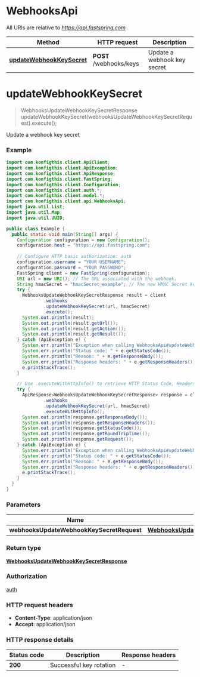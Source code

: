 # WebhooksApi

All URIs are relative to *https://api.fastspring.com*

| Method | HTTP request | Description |
|------------- | ------------- | -------------|
| [**updateWebhookKeySecret**](WebhooksApi.md#updateWebhookKeySecret) | **POST** /webhooks/keys | Update a webhook key secret |


<a name="updateWebhookKeySecret"></a>
# **updateWebhookKeySecret**
> WebhooksUpdateWebhookKeySecretResponse updateWebhookKeySecret(webhooksUpdateWebhookKeySecretRequest).execute();

Update a webhook key secret

### Example
```java
import com.konfigthis.client.ApiClient;
import com.konfigthis.client.ApiException;
import com.konfigthis.client.ApiResponse;
import com.konfigthis.client.FastSpring;
import com.konfigthis.client.Configuration;
import com.konfigthis.client.auth.*;
import com.konfigthis.client.model.*;
import com.konfigthis.client.api.WebhooksApi;
import java.util.List;
import java.util.Map;
import java.util.UUID;

public class Example {
  public static void main(String[] args) {
    Configuration configuration = new Configuration();
    configuration.host = "https://api.fastspring.com";
    
    // Configure HTTP basic authorization: auth
    configuration.username = "YOUR USERNAME";
    configuration.password = "YOUR PASSWORD";
    FastSpring client = new FastSpring(configuration);
    URI url = new URI(); // The URL associated with the webhook.
    String hmacSecret = "hmacSecret_example"; // The new HMAC Secret key.
    try {
      WebhooksUpdateWebhookKeySecretResponse result = client
              .webhooks
              .updateWebhookKeySecret(url, hmacSecret)
              .execute();
      System.out.println(result);
      System.out.println(result.getUrl());
      System.out.println(result.getAction());
      System.out.println(result.getResult());
    } catch (ApiException e) {
      System.err.println("Exception when calling WebhooksApi#updateWebhookKeySecret");
      System.err.println("Status code: " + e.getStatusCode());
      System.err.println("Reason: " + e.getResponseBody());
      System.err.println("Response headers: " + e.getResponseHeaders());
      e.printStackTrace();
    }

    // Use .executeWithHttpInfo() to retrieve HTTP Status Code, Headers and Request
    try {
      ApiResponse<WebhooksUpdateWebhookKeySecretResponse> response = client
              .webhooks
              .updateWebhookKeySecret(url, hmacSecret)
              .executeWithHttpInfo();
      System.out.println(response.getResponseBody());
      System.out.println(response.getResponseHeaders());
      System.out.println(response.getStatusCode());
      System.out.println(response.getRoundTripTime());
      System.out.println(response.getRequest());
    } catch (ApiException e) {
      System.err.println("Exception when calling WebhooksApi#updateWebhookKeySecret");
      System.err.println("Status code: " + e.getStatusCode());
      System.err.println("Reason: " + e.getResponseBody());
      System.err.println("Response headers: " + e.getResponseHeaders());
      e.printStackTrace();
    }
  }
}

```

### Parameters

| Name | Type | Description  | Notes |
|------------- | ------------- | ------------- | -------------|
| **webhooksUpdateWebhookKeySecretRequest** | [**WebhooksUpdateWebhookKeySecretRequest**](WebhooksUpdateWebhookKeySecretRequest.md)|  | |

### Return type

[**WebhooksUpdateWebhookKeySecretResponse**](WebhooksUpdateWebhookKeySecretResponse.md)

### Authorization

[auth](../README.md#auth)

### HTTP request headers

 - **Content-Type**: application/json
 - **Accept**: application/json

### HTTP response details
| Status code | Description | Response headers |
|-------------|-------------|------------------|
| **200** | Successful key rotation |  -  |

